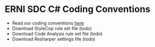 # ERNI SDC C# Coding Conventions

 * Read our coding conventions [here](./Coding-Conventions.md)
 * Download StyleCop rule set file (todo)
 * Download Code Analysis rule set file (todo)
 * Download Resharper settings file (todo)
 